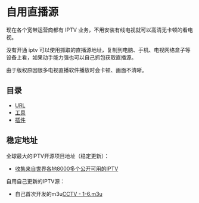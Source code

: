 # 自用直播源
现在各个宽带运营商都有 IPTV 业务，不用安装有线电视就可以高清无卡顿的看电视。

没有开通 iptv 可以使用抓取的直播源地址，复制到电脑、手机、电视网络盒子等设备上看，如果动手能力强也可以自己抓包获取直播源。

由于版权原因很多电视直播软件播放时会卡顿、画面不清晰。

## 目录

- [URL](#稳定地址)
- [工具](#工具)
- [插件](#插件)
  
## 稳定地址

全球最大的IPTV开源项目地址（稳定更新）：

- [收集来自世界各地8000多个公开可用的IPTV](https://github.com/iptv-org/iptv)

自用自己更新的IPTV源：

- 自己首次开发的m3u[CCTV - 1-6.m3u](https://raw.githubusercontent.com/SuperXOX/BOX/master/M3U/CCTV%20-%201-6.m3u)
